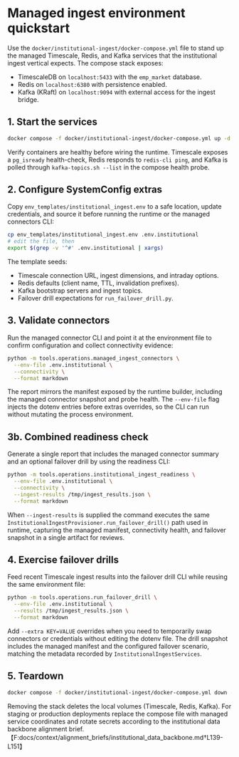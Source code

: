 # Managed ingest environment quickstart

Use the `docker/institutional-ingest/docker-compose.yml` file to stand up the
managed Timescale, Redis, and Kafka services that the institutional ingest
vertical expects.  The compose stack exposes:

- TimescaleDB on `localhost:5433` with the `emp_market` database.
- Redis on `localhost:6380` with persistence enabled.
- Kafka (KRaft) on `localhost:9094` with external access for the ingest bridge.

## 1. Start the services

```bash
docker compose -f docker/institutional-ingest/docker-compose.yml up -d
```

Verify containers are healthy before wiring the runtime.  Timescale exposes a
`pg_isready` health-check, Redis responds to `redis-cli ping`, and Kafka is
polled through `kafka-topics.sh --list` in the compose health probe.

## 2. Configure SystemConfig extras

Copy `env_templates/institutional_ingest.env` to a safe location, update
credentials, and source it before running the runtime or the managed connectors
CLI:

```bash
cp env_templates/institutional_ingest.env .env.institutional
# edit the file, then
export $(grep -v '^#' .env.institutional | xargs)
```

The template seeds:

- Timescale connection URL, ingest dimensions, and intraday options.
- Redis defaults (client name, TTL, invalidation prefixes).
- Kafka bootstrap servers and ingest topics.
- Failover drill expectations for `run_failover_drill.py`.

## 3. Validate connectors

Run the managed connector CLI and point it at the environment file to confirm
configuration and collect connectivity evidence:

```bash
python -m tools.operations.managed_ingest_connectors \
  --env-file .env.institutional \
  --connectivity \
  --format markdown
```

The report mirrors the manifest exposed by the runtime builder, including the
managed connector snapshot and probe health.  The `--env-file` flag injects the
dotenv entries before extras overrides, so the CLI can run without mutating the
process environment.

## 3b. Combined readiness check

Generate a single report that includes the managed connector summary and an
optional failover drill by using the readiness CLI:

```bash
python -m tools.operations.institutional_ingest_readiness \
  --env-file .env.institutional \
  --connectivity \
  --ingest-results /tmp/ingest_results.json \
  --format markdown
```

When `--ingest-results` is supplied the command executes the same
`InstitutionalIngestProvisioner.run_failover_drill()` path used in runtime,
capturing the managed manifest, connectivity health, and failover snapshot in a
single artifact for reviews.

## 4. Exercise failover drills

Feed recent Timescale ingest results into the failover drill CLI while reusing
the same environment file:

```bash
python -m tools.operations.run_failover_drill \
  --env-file .env.institutional \
  --results /tmp/ingest_results.json \
  --format markdown
```

Add `--extra KEY=VALUE` overrides when you need to temporarily swap connectors
or credentials without editing the dotenv file. The drill snapshot includes the
managed manifest and the configured failover scenario, matching the metadata
recorded by `InstitutionalIngestServices`.

## 5. Teardown

```bash
docker compose -f docker/institutional-ingest/docker-compose.yml down -v
```

Removing the stack deletes the local volumes (Timescale, Redis, Kafka).  For
staging or production deployments replace the compose file with managed service
coordinates and rotate secrets according to the institutional data backbone
alignment brief.【F:docs/context/alignment_briefs/institutional_data_backbone.md†L139-L151】
